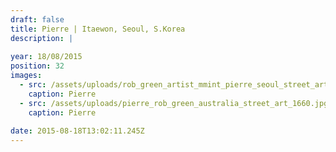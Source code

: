 ```yaml
---
draft: false
title: Pierre | Itaewon, Seoul, S.Korea
description: |
  
year: 18/08/2015
position: 32
images:
  - src: /assets/uploads/rob_green_artist_mmint_pierre_seoul_street_art_itaewon_1660_opti.jpg
    caption: Pierre
  - src: /assets/uploads/pierre_rob_green_australia_street_art_1660.jpg
    caption: Pierre    
  
date: 2015-08-18T13:02:11.245Z
---
```


